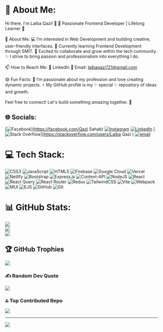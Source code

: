 # 💫 About Me:
Hi there, I'm Laiba Qazi! 👋 🌟 Passionate Frontend Developer | Lifelong Learner 🌟<br><br>👀 About Me: 💻 I’m interested in Web Development and building creative, user-friendly interfaces. 🌱 Currently learning Frontend Development through SMIT. 💞️ Excited to collaborate and grow within the tech community. ✨ I strive to bring passion and professionalism into everything I do.<br><br>📫 How to Reach Me: 💼 LinkedIn 📧 Email: laibaqazi721@gmail.com<br><br>😄 Fun Facts: 🌈 I’m passionate about my profession and love creating dynamic projects. ⚡ My GitHub profile is my ✨ special ✨ repository of ideas and growth.<br><br>Feel free to connect! Let's build something amazing together. 🚀


## 🌐 Socials:
[![Facebook](https://img.shields.io/badge/Facebook-%231877F2.svg?logo=Facebook&logoColor=white)](https://facebook.com/Qazi Sahab) [![Instagram](https://img.shields.io/badge/Instagram-%23E4405F.svg?logo=Instagram&logoColor=white)](https://instagram.com/Qazi_queen174 ) [![LinkedIn](https://img.shields.io/badge/LinkedIn-%230077B5.svg?logo=linkedin&logoColor=white)](https://linkedin.com/in/https://www.linkedin.com/in/laiba-qazi/) [![Stack Overflow](https://img.shields.io/badge/-Stackoverflow-FE7A16?logo=stack-overflow&logoColor=white)](https://stackoverflow.com/users/Laiba Qazi ) [![email](https://img.shields.io/badge/Email-D14836?logo=gmail&logoColor=white)](mailto:laibaqazi721@gmail.com) 

# 💻 Tech Stack:
![CSS3](https://img.shields.io/badge/css3-%231572B6.svg?style=flat&logo=css3&logoColor=white) ![JavaScript](https://img.shields.io/badge/javascript-%23323330.svg?style=flat&logo=javascript&logoColor=%23F7DF1E) ![HTML5](https://img.shields.io/badge/html5-%23E34F26.svg?style=flat&logo=html5&logoColor=white) ![Firebase](https://img.shields.io/badge/firebase-%23039BE5.svg?style=flat&logo=firebase) ![Google Cloud](https://img.shields.io/badge/GoogleCloud-%234285F4.svg?style=flat&logo=google-cloud&logoColor=white) ![Vercel](https://img.shields.io/badge/vercel-%23000000.svg?style=flat&logo=vercel&logoColor=white) ![Netlify](https://img.shields.io/badge/netlify-%23000000.svg?style=flat&logo=netlify&logoColor=#00C7B7) ![Bootstrap](https://img.shields.io/badge/bootstrap-%238511FA.svg?style=flat&logo=bootstrap&logoColor=white) ![Express.js](https://img.shields.io/badge/express.js-%23404d59.svg?style=flat&logo=express&logoColor=%2361DAFB) ![Context-API](https://img.shields.io/badge/Context--Api-000000?style=flat&logo=react) ![NodeJS](https://img.shields.io/badge/node.js-6DA55F?style=flat&logo=node.js&logoColor=white) ![React](https://img.shields.io/badge/react-%2320232a.svg?style=flat&logo=react&logoColor=%2361DAFB) ![React Query](https://img.shields.io/badge/-React%20Query-FF4154?style=flat&logo=react%20query&logoColor=white) ![React Router](https://img.shields.io/badge/React_Router-CA4245?style=flat&logo=react-router&logoColor=white) ![Redux](https://img.shields.io/badge/redux-%23593d88.svg?style=flat&logo=redux&logoColor=white) ![TailwindCSS](https://img.shields.io/badge/tailwindcss-%2338B2AC.svg?style=flat&logo=tailwind-css&logoColor=white) ![Vite](https://img.shields.io/badge/vite-%23646CFF.svg?style=flat&logo=vite&logoColor=white) ![Webpack](https://img.shields.io/badge/webpack-%238DD6F9.svg?style=flat&logo=webpack&logoColor=black) ![MUI](https://img.shields.io/badge/MUI-%230081CB.svg?style=flat&logo=mui&logoColor=white) ![EJS](https://img.shields.io/badge/ejs-%23B4CA65.svg?style=flat&logo=ejs&logoColor=black) ![GitHub](https://img.shields.io/badge/github-%23121011.svg?style=flat&logo=github&logoColor=white) ![Git](https://img.shields.io/badge/git-%23F05033.svg?style=flat&logo=git&logoColor=white)
# 📊 GitHub Stats:
![](https://github-readme-stats.vercel.app/api?username=Laibaqazi08&theme=dark&hide_border=false&include_all_commits=false&count_private=false)<br/>
![](https://github-readme-streak-stats.herokuapp.com/?user=Laibaqazi08&theme=dark&hide_border=false)<br/>
![](https://github-readme-stats.vercel.app/api/top-langs/?username=Laibaqazi08&theme=dark&hide_border=false&include_all_commits=false&count_private=false&layout=compact)

## 🏆 GitHub Trophies
![](https://github-profile-trophy.vercel.app/?username=Laibaqazi08&theme=radical&no-frame=false&no-bg=true&margin-w=4)

### ✍️ Random Dev Quote
![](https://quotes-github-readme.vercel.app/api?type=horizontal&theme=radical)

### 🔝 Top Contributed Repo
![](https://github-contributor-stats.vercel.app/api?username=Laibaqazi08&limit=5&theme=dark&combine_all_yearly_contributions=true)

---
[![](https://visitcount.itsvg.in/api?id=Laibaqazi08&icon=0&color=0)](https://visitcount.itsvg.in)

<!-- Proudly created with GPRM ( https://gprm.itsvg.in ) -->
